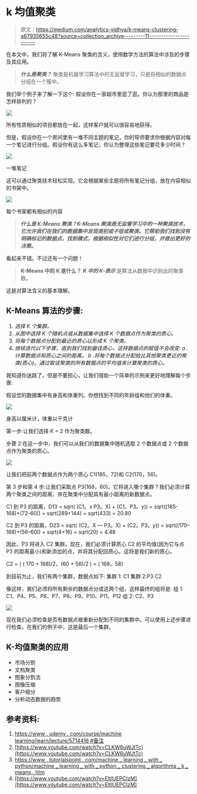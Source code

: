 # k 均值聚类

> 原文：<https://medium.com/analytics-vidhya/k-means-clustering-a67935655c48?source=collection_archive---------11----------------------->

在本文中，我们将了解 K-Means 聚类的含义，使用数学方法的算法中涉及的步骤及其应用。

> ***什么是聚类？*** 聚类是机器学习算法中的无监督学习，只是将相似的数据点分组在一个簇中。

我们举个例子来了解一下这个:
假设你在一家超市里逛了逛。你认为那里的商品是怎样排列的？

![](img/84be8552398e1e76bcb0900e7b93d9da.png)

所有性质相似的项目都放在一起，这样客户就可以很容易地获得。

但是，假设你在一个房间里有一堆不同主题的笔记，你的导师要求你根据内容对每一个笔记进行分组。假设你有这么多笔记，你认为整理这些笔记要花多少时间？

![](img/9e5e0dd38b74b97edab3e9f025f5b40e.png)

一堆笔记

这可以通过聚类技术轻松实现。它会根据某些主题将所有笔记分组，放在内容相似的书架中。

![](img/16a3b636611837b7049588a5ae801117.png)

每个书架都有相似的内容

> ***什么是 K-Means 聚类？K-Means 聚类是无监督学习中的一种聚类技术，它允许我们在我们的数据集中发现类别或子组或聚类。它帮助我们找到没有明确标记的数据点，找到模式，根据相似性对它们进行分组，并做出更好的决策。***

看起来不错。不过还有一个问题！

> **K-Means 中的 K 是什么？**
> ***K 中的 K-表示*** 是算法从数据中识别出的聚类数。

这是对算法含义的基本理解。

## K-Means 算法的步骤:

1.  *选择 K 个集群。*
2.  *从图中选择 K 个随机点或从数据集中选择 K 个数据点作为聚类的质心。*
3.  *将每个数据点分配到最近的质心以形成 K 个聚类。*
4.  *继续迭代以下步骤，直到我们找到最佳质心，这样数据点的赋值不会改变:
    a .计算数据点和质心之间的距离。
    b .将每个数据点分配给比其他聚类更近的聚类(质心)。通过取该聚类的所有数据点的平均值来计算聚类的质心。*

我知道你迷路了。但是不要担心，让我们借助一个简单的示例来更好地理解每个步骤:

假设您的数据集中有身高和体重列。你想找到不同的年龄组和他们的体重。

![](img/fe75336aa8dfa2ce1bb7d1b2e061bc3f.png)

身高以厘米计，体重以千克计

第一步:让我们选择 K = 2 作为聚类数。

步骤 2:在这一步中，我们可以从我们的数据集中随机选取 2 个数据点或 2 个数据点作为聚类的质心。

![](img/4cc0a67370566aa78e37bf5a7ae550c2.png)

让我们把前两个数据点作为两个质心 C1(185，72)和
C2(170，56)。

第 3 步和第 4 步:让我们采取点 P3(168，60)。它将进入哪个集群？我们必须计算两个聚类之间的距离，并在聚类中分配具有最小距离的新数据点。

C1 到 P3 的距离，D13
= sqrt( (C1。x P3。X) + (C1。P3。y))
= sqrt((185-168)+(72–60))
= sqrt(289+144)
= sqrt(433)
= 20.80

C2 到 P3 的距离，D23
= sqrt( (C2。X — P3。X) + (C2。P3。y))
= sqrt((170–168)+(56–60))
= sqrt(4+16)
= sqrt(20)
= 4.48

因此，P3 将进入 C2 集群。现在，我们必须计算质心 C2 的平均值(因为它与点 P3 的距离最小)和新添加的点，并将其分配回质心。这将是我们新的质心。

C2 = ( ( 170 + 168)/2，(60 + 56)/2 )
= ( 169，58)

到目前为止，我们有两个集群，数据点如下:
集群 1: C1
集群 2:P3 C2

像这样，我们必须将所有剩余的数据点分成这两个组，这样最终的组将是:
组 1: C1、P4、P5、P6、P7、P8、P9、P10、P11、P12
组 2: C2、P3

![](img/bbe688f9a46ac75ed4b355f201713b48.png)

现在我们必须检查是否有数据点被重新分配到不同的集群中。可以使用上述步骤进行检查。在我们的例子中，这是最后一个集群。

## K-均值聚类的应用

*   市场分割
*   文档聚类
*   图象分割法
*   图像压缩
*   客户细分
*   分析动态数据的趋势

## 参考资料:

1.  [https://www . udemy . com/course/machine learning/learn/lecture/5714416 #备注](https://www.udemy.com/course/machinelearning/learn/lecture/5714416#notes)
2.  [https://www.youtube.com/watch?v=CLKW6uWJtTc](https://www.youtube.com/watch?v=CLKW6uWJtTc)
3.  [https://www . tutorialspoint . com/machine _ learning _ with _ python/machine _ learning _ with _ python _ clustering _ algorithms _ k _ means . htm](https://www.tutorialspoint.com/machine_learning_with_python/machine_learning_with_python_clustering_algorithms_k_means.htm)
4.  [https://www.youtube.com/watch?v=EItlUEPCIzM](https://www.youtube.com/watch?v=EItlUEPCIzM)